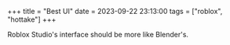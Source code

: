 +++
title = "Best UI"
date = 2023-09-22 23:13:00
tags = ["roblox", "hottake"]
+++

Roblox Studio's interface should be more like Blender's.
